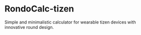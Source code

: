 RondoCalc-tizen
===============
Simple and minimalistic calculator for wearable tizen devices with innovative round design.
